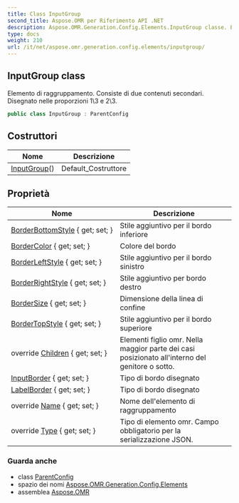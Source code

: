 ```yaml
---
title: Class InputGroup
second_title: Aspose.OMR per Riferimento API .NET
description: Aspose.OMR.Generation.Config.Elements.InputGroup classe. Elemento di raggruppamento. Consiste di due contenuti secondari. Disegnato nelle proporzioni 13 e 23.
type: docs
weight: 210
url: /it/net/aspose.omr.generation.config.elements/inputgroup/
---
```

## InputGroup class

Elemento di raggruppamento. Consiste di due contenuti secondari. Disegnato nelle proporzioni 1\3 e 2\3.

```csharp
public class InputGroup : ParentConfig
```

## Costruttori

| Nome | Descrizione |
| --- | --- |
| [InputGroup](inputgroup/)() | Default_Costruttore |

## Proprietà

| Nome | Descrizione |
| --- | --- |
| [BorderBottomStyle](../../aspose.omr.generation.config.elements/inputgroup/borderbottomstyle/) { get; set; } | Stile aggiuntivo per il bordo inferiore |
| [BorderColor](../../aspose.omr.generation.config.elements/inputgroup/bordercolor/) { get; set; } | Colore del bordo |
| [BorderLeftStyle](../../aspose.omr.generation.config.elements/inputgroup/borderleftstyle/) { get; set; } | Stile aggiuntivo per il bordo sinistro |
| [BorderRightStyle](../../aspose.omr.generation.config.elements/inputgroup/borderrightstyle/) { get; set; } | Stile aggiuntivo per bordo destro |
| [BorderSize](../../aspose.omr.generation.config.elements/inputgroup/bordersize/) { get; set; } | Dimensione della linea di confine |
| [BorderTopStyle](../../aspose.omr.generation.config.elements/inputgroup/bordertopstyle/) { get; set; } | Stile aggiuntivo per il bordo superiore |
| override [Children](../../aspose.omr.generation.config.elements/inputgroup/children/) { get; set; } | Elementi figlio omr. Nella maggior parte dei casi posizionato all'interno del genitore o sotto. |
| [InputBorder](../../aspose.omr.generation.config.elements/inputgroup/inputborder/) { get; set; } | Tipo di bordo disegnato |
| [LabelBorder](../../aspose.omr.generation.config.elements/inputgroup/labelborder/) { get; set; } | Tipo di bordo disegnato |
| override [Name](../../aspose.omr.generation.config.elements/inputgroup/name/) { get; set; } | Nome dell'elemento di raggruppamento |
| override [Type](../../aspose.omr.generation.config.elements/inputgroup/type/) { get; set; } | Tipo di elemento omr. Campo obbligatorio per la serializzazione JSON. |

### Guarda anche

* class [ParentConfig](../../aspose.omr.generation.config/parentconfig/)
* spazio dei nomi [Aspose.OMR.Generation.Config.Elements](../../aspose.omr.generation.config.elements/)
* assemblea [Aspose.OMR](../../)



